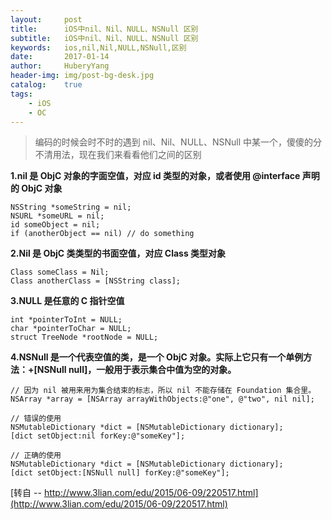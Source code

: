 ```yaml
--- 
layout:     post                      
title:      iOS中nil、Nil、NULL、NSNull 区别
subtitle:   iOS中nil、Nil、NULL、NSNull 区别
keywords:   ios,nil,Nil,NULL,NSNull,区别
date:       2017-01-14               
author:     HuberyYang                
header-img: img/post-bg-desk.jpg  
catalog:    true                     
tags:                             
    - iOS
    - OC
---
```


>编码的时候会时不时的遇到 nil、Nil、NULL、NSNull 中某一个，傻傻的分不清用法，现在我们来看看他们之间的区别

__1.nil 是 ObjC 对象的字面空值，对应 id 类型的对象，或者使用 @interface 声明的 ObjC 对象__
```
NSString *someString = nil;  
NSURL *someURL = nil;  
id someObject = nil;  
if (anotherObject == nil) // do something
```
__2.Nil 是 ObjC 类类型的书面空值，对应 Class 类型对象__
```
Class someClass = Nil;  
Class anotherClass = [NSString class];  
```
__3.NULL 是任意的 C 指针空值__
```
int *pointerToInt = NULL;  
char *pointerToChar = NULL;  
struct TreeNode *rootNode = NULL; 
```
__4.NSNull 是一个代表空值的类，是一个 ObjC 对象。实际上它只有一个单例方法：+[NSNull null]，一般用于表示集合中值为空的对象。__
```
// 因为 nil 被用来用为集合结束的标志，所以 nil 不能存储在 Foundation 集合里。  
NSArray *array = [NSArray arrayWithObjects:@"one", @"two", nil nil];  
      
// 错误的使用  
NSMutableDictionary *dict = [NSMutableDictionary dictionary];  
[dict setObject:nil forKey:@"someKey"];  
      
// 正确的使用  
NSMutableDictionary *dict = [NSMutableDictionary dictionary];  
[dict setObject:[NSNull null] forKey:@"someKey"]; 
```
[转自 -- http://www.3lian.com/edu/2015/06-09/220517.html](http://www.3lian.com/edu/2015/06-09/220517.html)
